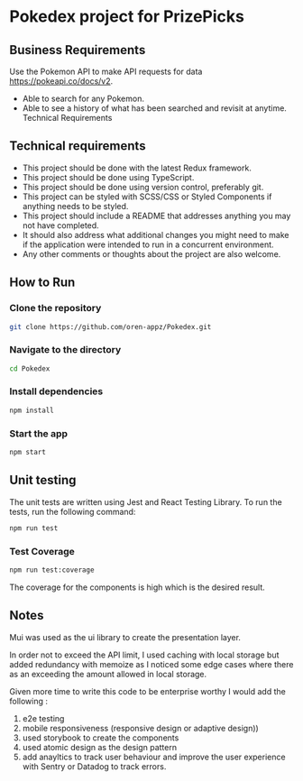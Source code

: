 # Pokedex project for PrizePicks

## Business Requirements

Use the Pokemon API to make API requests for data https://pokeapi.co/docs/v2.

- Able to search for any Pokemon.
- Able to see a history of what has been searched and revisit at anytime. Technical Requirements

## Technical requirements

- This project should be done with the latest Redux framework.
- This project should be done using TypeScript.
- This project should be done using version control, preferably git.
- This project can be styled with SCSS/CSS or Styled Components if anything needs to be styled.
- This project should include a README that addresses anything you may not have completed.
- It should also address what additional changes you might need to make if the application were intended to run in a concurrent environment.
- Any other comments or thoughts about the project are also welcome.

## How to Run

### Clone the repository

```bash
git clone https://github.com/oren-appz/Pokedex.git
```

### Navigate to the directory

```bash
cd Pokedex
```

### Install dependencies

```bash
npm install
```

### Start the app

```bash
npm start
```

## Unit testing

The unit tests are written using Jest and React Testing Library. To run the tests, run the following command:

```bash
npm run test
```

### Test Coverage

```bash
npm run test:coverage
```

The coverage for the components is high which is the desired result.

## Notes

Mui was used as the ui library to create the presentation layer.

In order not to exceed the API limit, I used caching with local storage but added redundancy with memoize as I noticed some edge cases where there as an exceeding the amount allowed in local storage.

Given more time to write this code to be enterprise worthy I would add the following :

1. e2e testing
2. mobile responsiveness (responsive design or adaptive design))
3. used storybook to create the components
4. used atomic design as the design pattern
5. add anayltics to track user behaviour and improve the user experience with Sentry or Datadog to track errors.
